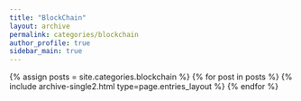 ```yaml
---
title: "BlockChain"
layout: archive
permalink: categories/blockchain
author_profile: true
sidebar_main: true
---
```


{% assign posts = site.categories.blockchain %}
{% for post in posts %} {% include archive-single2.html type=page.entries_layout %} {% endfor %}
